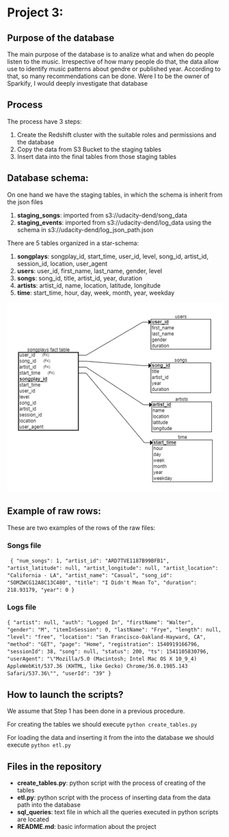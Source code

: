 # Project 3:

## Purpose of the database

The main purpose of the database is to analize what and when do people listen to the music. Irrespective of how many people do that, the data allow use to identify music patterns about gendre or published year. According to that, so many recommendations can be done. Were I to be the owner of Sparkify, I would deeply investigate that database

## Process

The process have 3 steps:

1. Create the Redshift cluster with the suitable roles and permissions and the database
2. Copy the data from S3 Bucket to the staging tables
3. Insert data into the final tables from those staging tables

## Database schema:

On one hand we have the staging tables, in which the schema is inherit from the json files

1. **staging_songs**: imported from s3://udacity-dend/song_data
2. **staging_events**: imported from s3://udacity-dend/log_data using the schema in s3://udacity-dend/log_json_path.json

There are 5 tables organized in a star-schema:

1. **songplays**: songplay_id, start_time, user_id, level, song_id, artist_id, session_id, location, user_agent
2. **users**: user_id, first_name, last_name, gender, level
3. **songs**: song_id, title, artist_id, year, duration
4. **artists**: artist_id, name, location, latitude, longitude
5. **time**: start_time, hour, day, week, month, year, weekday

![alt text](schema.png "Database schema")

## Example of raw rows:

These are two examples of the rows of the raw files:

### Songs file

`
{
  "num_songs": 1,
  "artist_id": "ARD7TVE1187B99BFB1",
  "artist_latitude": null,
  "artist_longitude": null,
  "artist_location": "California - LA",
  "artist_name": "Casual",
  "song_id": "SOMZWCG12A8C13C480",
  "title": "I Didn't Mean To",
  "duration": 218.93179,
  "year": 0
}`

### Logs file

`{
  "artist": null,
  "auth": "Logged In",
  "firstName": "Walter",
  "gender": "M",
  "itemInSession": 0,
  "lastName": "Frye",
  "length": null,
  "level": "free",
  "location": "San Francisco-Oakland-Hayward, CA",
  "method": "GET",
  "page": "Home",
  "registration": 1540919166796,
  "sessionId": 38,
  "song": null,
  "status": 200,
  "ts": 1541105830796,
  "userAgent": "\"Mozilla/5.0 (Macintosh; Intel Mac OS X 10_9_4) AppleWebKit/537.36 (KHTML, like Gecko) Chrome/36.0.1985.143 Safari/537.36\"",
  "userId": "39"
}`

## How to launch the scripts?

We assume that Step 1 has been done in a previous procedure.

For creating the tables we should execute `python create_tables.py`

For loading the data and inserting it from the into the database we should execute `python etl.py`

## Files in the repository

* **create_tables.py**: python script with the process of creating of the tables
* **etl.py**: python script with the process of inserting data from the data path into the database
* **sql_queries**: text file in which all the queries executed in python scripts are located
* **README.md**: basic information about the project 
